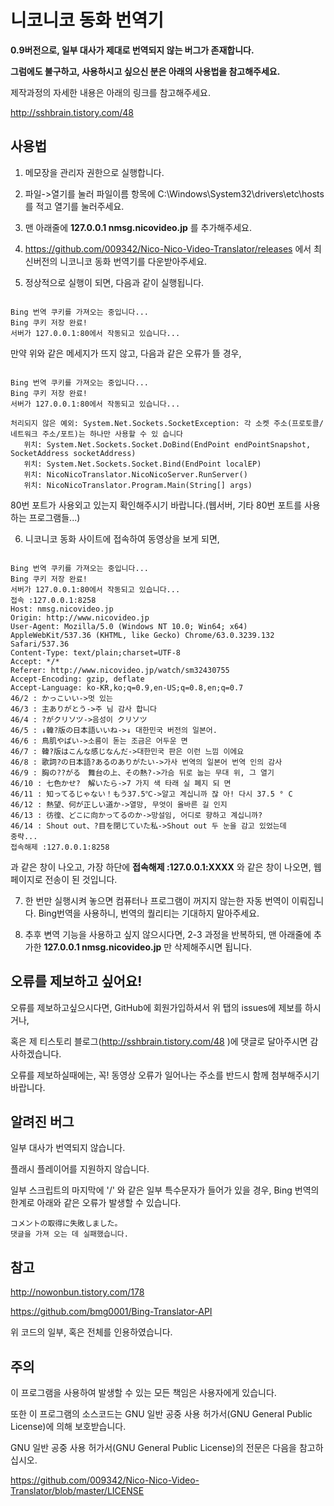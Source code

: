 # 니코니코 동화 번역기

**0.9버전으로, 일부 대사가 제대로 번역되지 않는 버그가 존재합니다.**

**그럼에도 불구하고, 사용하시고 싶으신 분은 아래의 사용법을 참고해주세요.**

제작과정의 자세한 내용은 아래의 링크를 참고해주세요.

http://sshbrain.tistory.com/48

## 사용법

1. 메모장을 관리자 권한으로 실행합니다.

2. 파일->열기를 눌러 파일이름 항목에 C:\Windows\System32\drivers\etc\hosts 를 적고 열기를 눌러주세요. 

3. 맨 아래줄에 **127.0.0.1 nmsg.nicovideo.jp** 를 추가해주세요.

4. https://github.com/009342/Nico-Nico-Video-Translator/releases 에서 최신버전의 니코니코 동화 번역기를 다운받아주세요.

5. 정상적으로 실행이 되면, 다음과 같이 실행됩니다.

<pre><code>
Bing 번역 쿠키를 가져오는 중입니다...
Bing 쿠키 저장 완료!
서버가 127.0.0.1:80에서 작동되고 있습니다...
</pre></code>

만약 위와 같은 메세지가 뜨지 않고, 다음과 같은 오류가 뜰 경우,

<pre><code>
Bing 번역 쿠키를 가져오는 중입니다...
Bing 쿠키 저장 완료!
서버가 127.0.0.1:80에서 작동되고 있습니다...

처리되지 않은 예외: System.Net.Sockets.SocketException: 각 소켓 주소(프로토콜/네트워크 주소/포트)는 하나만 사용할 수 있 습니다
   위치: System.Net.Sockets.Socket.DoBind(EndPoint endPointSnapshot, SocketAddress socketAddress)
   위치: System.Net.Sockets.Socket.Bind(EndPoint localEP)
   위치: NicoNicoTranslator.NicoNicoServer.RunServer()
   위치: NicoNicoTranslator.Program.Main(String[] args)
</pre></code>

80번 포트가 사용외고 있는지 확인해주시기 바랍니다.(웹서버, 기타 80번 포트를 사용하는 프로그램들...)

6. 니코니코 동화 사이트에 접속하여 동영상을 보게 되면,

<pre><code>
Bing 번역 쿠키를 가져오는 중입니다...
Bing 쿠키 저장 완료!
서버가 127.0.0.1:80에서 작동되고 있습니다...
접속 :127.0.0.1:8258
Host: nmsg.nicovideo.jp
Origin: http://www.nicovideo.jp
User-Agent: Mozilla/5.0 (Windows NT 10.0; Win64; x64) AppleWebKit/537.36 (KHTML, like Gecko) Chrome/63.0.3239.132 Safari/537.36
Content-Type: text/plain;charset=UTF-8
Accept: */*
Referer: http://www.nicovideo.jp/watch/sm32430755
Accept-Encoding: gzip, deflate
Accept-Language: ko-KR,ko;q=0.9,en-US;q=0.8,en;q=0.7
46/2 : かっこいい->멋 있는
46/3 : 主ありがとう->주 님 감사 합니다
46/4 : ?がクリソツ->음성이 クリソツ
46/5 : ↓韓?版の日本語いいね->↓ 대한민국 버전의 일본어.
46/6 : 鳥肌やばい->소름이 돋는 조금은 어두운 면
46/7 : 韓?版はこんな感じなんだ->대한민국 판은 이런 느낌 이에요
46/8 : 歌詞?の日本語?あるのありがたい->가사 번역의 일본어 번역 인의 감사
46/9 : 胸の??がる　舞台の上、その熱?->가슴 뒤로 눕는 무대 위, 그 열기
46/10 : 七色かせ?　解いたら->7 가지 색 타래 실 폐지 되 면
46/11 : 知ってるじゃない！もう37.5℃->알고 계십니까 잖 아! 다시 37.5 ° C
46/12 : 熱望、何が正しい道か->열망, 무엇이 올바른 길 인지
46/13 : 彷徨、どこに向かってるのか->망설임, 어디로 향하고 계십니까?
46/14 : Shout out、?目を閉じていた私->Shout out 두 눈을 감고 있었는데
중략...
접속해제 :127.0.0.1:8258
</pre></code>

과 같은 창이 나오고, 가장 하단에 **접속해제 :127.0.0.1:XXXX** 와 같은 창이 나오면, 웹 페이지로 전송이 된 것입니다.

7. 한 번만 실행시켜 놓으면 컴퓨터나 프로그램이 꺼지지 않는한 자동 번역이 이뤄집니다. Bing번역을 사용하니, 번역의 퀄리티는 기대하지 말아주세요.

8. 추후 변역 기능을 사용하고 싶지 않으시다면, 2-3 과정을 반복하되, 맨 아래줄에 추가한 **127.0.0.1 nmsg.nicovideo.jp** 만 삭제해주시면 됩니다.

## 오류를 제보하고 싶어요!

오류를 제보하고싶으시다면, GitHub에 회원가입하셔서 위 탭의 issues에 제보를 하시거나,

혹은 제 티스토리 블로그(http://sshbrain.tistory.com/48 )에 댓글로 달아주시면 감사하겠습니다.

오류를 제보하실때에는, 꼭! 동영상 오류가 일어나는 주소를 반드시 함께 첨부해주시기 바랍니다.

## 알려진 버그

일부 대사가 번역되지 않습니다.

플래시 플레이어를 지원하지 않습니다.

일부 스크립트의 마지막에 '/' 와 같은 일부 특수문자가 들어가 있을 경우, Bing 번역의 한계로 아래와 같은 오류가 발생할 수 있습니다.

    コメントの取得に失敗しました。
	댓글을 가져 오는 데 실패했습니다.

## 참고

http://nowonbun.tistory.com/178

https://github.com/bmg0001/Bing-Translator-API

위 코드의 일부, 혹은 전체를 인용하였습니다.

## 주의

이 프로그램을 사용하여 발생할 수 있는 모든 책임은 사용자에게 있습니다.

또한 이 프로그램의 소스코드는 GNU 일반 공중 사용 허가서(GNU General Public License)에 의해 보호받습니다.

GNU 일반 공중 사용 허가서(GNU General Public License)의 전문은 다음을 참고하십시오.

https://github.com/009342/Nico-Nico-Video-Translator/blob/master/LICENSE
